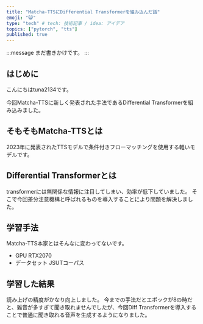 ```yaml
---
title: "Matcha-TTSにDifferential Transformerを組み込んだ話"
emoji: "😺"
type: "tech" # tech: 技術記事 / idea: アイデア
topics: ["pytorch", "tts"]
published: true
---
```


:::message
まだ書きかけです。
:::

## はじめに
こんにちはtuna2134です。

今回Matcha-TTSに新しく発表された手法であるDifferential Transformerを組み込みました。

## そもそもMatcha-TTSとは
2023年に発表されたTTSモデルで条件付きフローマッチングを使用する軽いモデルです。

## Differential Transformerとは
transformerには無関係な情報に注目してしまい、効率が低下していました。
そこで今回差分注意機構と呼ばれるものを導入することにより問題を解決しました。

## 学習手法
Matcha-TTS本家とはそんなに変わってないです。

- GPU RTX2070
- データセット JSUTコーパス

## 学習した結果
読み上げの精度がかなり向上しました。
今までの手法だとエポックが8の時だと、雑音が多すぎて聞き取れませんでしたが、今回Diff Transformerを導入することで普通に聞き取れる音声を生成するようになりました。
